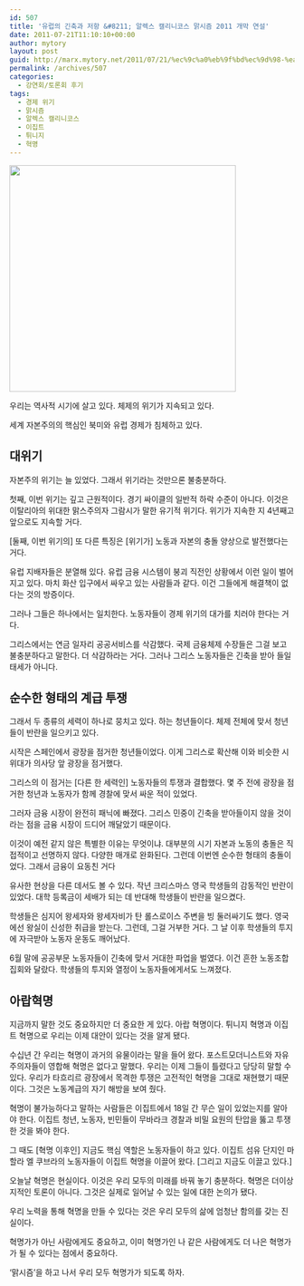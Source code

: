 ```yaml
---
id: 507
title: '유럽의 긴축과 저항 &#8211; 알렉스 캘리니코스 맑시즘 2011 개막 연설'
date: 2011-07-21T11:10:10+00:00
author: mytory
layout: post
guid: http://marx.mytory.net/2011/07/21/%ec%9c%a0%eb%9f%bd%ec%9d%98-%ea%b8%b4%ec%b6%95%ea%b3%bc-%ec%a0%80%ed%95%ad-%ec%95%8c%eb%a0%89%ec%8a%a4-%ec%ba%98%eb%a6%ac%eb%8b%88%ec%bd%94%ec%8a%a4-%eb%a7%91%ec%8b%9c%ec%a6%98-2011-%ea%b0%9c%eb%a7%89/
permalink: /archives/507
categories:
  - 강연회/토론회 후기
tags:
  - 경제 위기
  - 맑시즘
  - 알렉스 캘리니코스
  - 이집트
  - 튀니지
  - 혁명
---
```

<img src="http://marx.mytory.net/wp-content/uploads/1/cfile25.uf.1423AD404E280910130A4F.jpg" class="aligncenter" width="400" alt="" filename="itistory-photo-1" filemime="image/jpeg" />

우리는 역사적 시기에 살고 있다. 체제의 위기가 지속되고 있다. 

세계 자본주의의 핵심인 북미와 유럽 경제가 침체하고 있다. 

## 대위기

자본주의 위기는 늘 있었다. 그래서 위기라는 것만으론 불충분하다. 

첫째, 이번 위기는 깊고 근원적이다. 경기 싸이클의 일반적 하락 수준이 아니다. 이것은 이탈리아의 위대한 맑스주의자 그람시가 말한 유기적 위기다. 위기가 지속한 지 4년째고 앞으로도 지속할 거다. 

[둘째, 이번 위기의] 또 다른 특징은 [위기가] 노동과 자본의 충돌 양상으로 발전했다는 거다. 

유럽 지배자들은 분열해 있다. 유럽 금융 시스템이 붕괴 직전인 상황에서 이런 일이 벌어지고 있다. 마치 화산 입구에서 싸우고 있는 사람들과 같다. 이건 그들에게 해결책이 없다는 것의 방증이다. 

그러나 그들은 하나에서는 일치한다. 노동자들이 경제 위기의 대가를 치러야 한다는 거다. 

그리스에서는 연금 일자리 공공서비스를 삭감했다. 국제 금융체제 수장들은 그걸 보고 불충분하다고 말한다. 더 삭감하라는 거다. 그러나 그리스 노동자들은 긴축을 받아 들일 태세가 아니다. 

## 순수한 형태의 계급 투쟁

그래서 두 종류의 세력이 하나로 뭉치고 있다. 하는 청년들이다. 체제 전체에 맞서 청년들이 반란을 일으키고 있다. 

시작은 스페인에서 광장을 점거한 청년들이었다. 이게 그리스로 확산해 이와 비슷한 시위대가 의사당 앞 광장을 점거했다. 

그리스의 이 점거는 [다른 한 세력인] 노동자들의 투쟁과 결합했다. 몇 주 전에 광장을 점거한 청년과 노동자가 함께 경찰에 맞서 싸운 적이 있었다. 

그러자 금융 시장이 완전히 패닉에 빠졌다. 그리스 민중이 긴축을 받아들이지 않을 것이라는 점을 금융 시장이 드디어 깨달았기 때문이다. 

이것이 예전 같지 않은 특별한 이유는 무엇이냐. 대부분의 시기 자본과 노동의 충돌은 직접적이고 선명하지 않다. 다양한 매개로 완화된다. 그런데 이번엔 순수한 형태의 충돌이었다. 그래서 금융이 요동친 거다 

유사한 현상을 다른 데서도 볼 수 있다. 작년 크리스마스 영국 학생들의 감동적인 반란이 있었다. 대학 등록금이 세배가 되는 데 반대해 학생들이 반란을 일으켰다. 

학생들은 심지어 왕세자와 왕세자비가 탄 롤스로이스 주변을 빙 둘러싸기도 했다. 영국에선 왕실이 신성한 취급을 받는다. 그런데, 그걸 거부한 거다. 그 날 이후 학생들의 투지에 자극받아 노동자 운동도 깨어났다. 

6월 말에 공공부문 노동자들이 긴축에 맞서 거대한 파업을 벌였다. 이건 흔한 노동조합 집회와 달랐다. 학생들의 투지와 열정이 노동자들에게서도 느껴졌다. 

## 아랍혁명

지금까지 말한 것도 중요하지만 더 중요한 게 있다. 아랍 혁명이다. 튀니지 혁명과 이집트 혁명으로 우리는 이제 대안이 있다는 것을 알게 됐다. 

수십년 간 우리는 혁명이 과거의 유물이라는 말을 들어 왔다. 포스트모더니스트와 자유주의자들이 영합해 혁명은 없다고 말했다. 우리는 이제 그들이 틀렸다고 당당히 말할 수 있다. 우리가 타흐리르 광장에서 목격한 투쟁은 고전적인 혁명을 그대로 재현했기 때문이다. 그것은 노동계급의 자기 해방을 보여 줬다. 

혁명이 불가능하다고 말하는 사람들은 이집트에서 18일 간 무슨 일이 있었는지를 알아야 한다. 이집트 청년, 노동자, 빈민들이 무바라크 경찰과 비밀 요원의 탄압을 뚫고 투쟁한 것을 봐야 한다. 

그 때도 [혁명 이후인] 지금도 핵심 역할은 노동자들이 하고 있다. 이집트 섬유 단지인 마할라 엘 쿠브라의 노동자들이 이집트 혁명을 이끌어 왔다. [그리고 지금도 이끌고 있다.]

오늘날 혁명은 현실이다. 이것은 우리 모두의 미래를 바꿔 놓기 충분하다. 혁명은 더이상 지적인 토론이 아니다. 그것은 실제로 일어날 수 있는 일에 대한 논의가 됐다. 

우리 노력을 통해 혁명을 만들 수 있다는 것은 우리 모두의 삶에 엄청난 함의를 갖는 진실이다. 

혁명가가 아닌 사람에게도 중요하고, 이미 혁명가인 나 같은 사람에게도 더 나은 혁명가가 될 수 있다는 점에서 중요하다. 

‘맑시즘’을 하고 나서 우리 모두 혁명가가 되도록 하자.